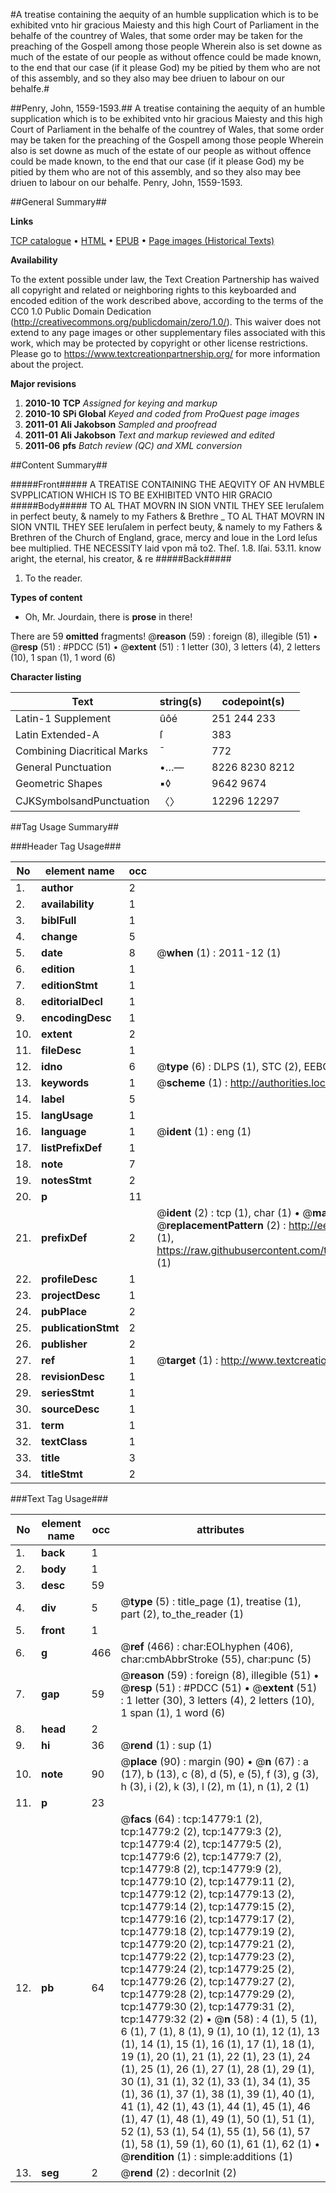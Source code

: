 #A treatise containing the aequity of an humble supplication which is to be exhibited vnto hir gracious Maiesty and this high Court of Parliament in the behalfe of the countrey of Wales, that some order may be taken for the preaching of the Gospell among those people Wherein also is set downe as much of the estate of our people as without offence could be made known, to the end that our case (if it please God) my be pitied by them who are not of this assembly, and so they also may bee driuen to labour on our behalfe.#

##Penry, John, 1559-1593.##
A treatise containing the aequity of an humble supplication which is to be exhibited vnto hir gracious Maiesty and this high Court of Parliament in the behalfe of the countrey of Wales, that some order may be taken for the preaching of the Gospell among those people Wherein also is set downe as much of the estate of our people as without offence could be made known, to the end that our case (if it please God) my be pitied by them who are not of this assembly, and so they also may bee driuen to labour on our behalfe.
Penry, John, 1559-1593.

##General Summary##

**Links**

[TCP catalogue](http://www.ota.ox.ac.uk/tcp/)  • 
[HTML](http://tei.it.ox.ac.uk/tcp/Texts-HTML/free/A09/A09298.html)  • 
[EPUB](http://tei.it.ox.ac.uk/tcp/Texts-EPUB/free/A09/A09298.epub) • 
[Page images (Historical Texts)](https://historicaltexts.jisc.ac.uk/eebo-99849620e)

**Availability**

To the extent possible under law, the Text Creation Partnership has waived all copyright and related or neighboring rights to this keyboarded and encoded edition of the work described above, according to the terms of the CC0 1.0 Public Domain Dedication (http://creativecommons.org/publicdomain/zero/1.0/). This waiver does not extend to any page images or other supplementary files associated with this work, which may be protected by copyright or other license restrictions. Please go to https://www.textcreationpartnership.org/ for more information about the project.

**Major revisions**

1. __2010-10__ __TCP__ *Assigned for keying and markup*
1. __2010-10__ __SPi Global__ *Keyed and coded from ProQuest page images*
1. __2011-01__ __Ali Jakobson__ *Sampled and proofread*
1. __2011-01__ __Ali Jakobson__ *Text and markup reviewed and edited*
1. __2011-06__ __pfs__ *Batch review (QC) and XML conversion*

##Content Summary##

#####Front#####
A TREATISE CONTAINING THE AEQVITY OF AN HVMBLE SVPPLICATION WHICH IS TO BE EXHIBITED VNTO HIR GRACIO
#####Body#####
TO AL THAT MOVRN IN SION VNTIL THEY SEE Ieruſalem in perfect beuty, & namely to my Fathers & Brethre
    _ TO AL THAT MOVRN IN SION VNTIL THEY SEE Ieruſalem in perfect beuty, & namely to my Fathers & Brethren of the Church of England, grace, mercy and loue in the Lord Ieſus bee multiplied.
THE NECESSITY laid vpon mā to2. Theſ. 1.8. Iſai. 53.11. know aright, the eternal, his creator, & re
#####Back#####

1. To the reader.

**Types of content**

  * Oh, Mr. Jourdain, there is **prose** in there!

There are 59 **omitted** fragments! 
 @__reason__ (59) : foreign (8), illegible (51)  •  @__resp__ (51) : #PDCC (51)  •  @__extent__ (51) : 1 letter (30), 3 letters (4), 2 letters (10), 1 span (1), 1 word (6)

**Character listing**


|Text|string(s)|codepoint(s)|
|---|---|---|
|Latin-1 Supplement|ûôé|251 244 233|
|Latin Extended-A|ſ|383|
|Combining             Diacritical Marks|̄|772|
|General Punctuation|•…—|8226 8230 8212|
|Geometric Shapes|▪◊|9642 9674|
|CJKSymbolsandPunctuation|〈〉|12296 12297|

##Tag Usage Summary##

###Header Tag Usage###

|No|element name|occ|attributes|
|---|---|---|---|
|1.|__author__|2||
|2.|__availability__|1||
|3.|__biblFull__|1||
|4.|__change__|5||
|5.|__date__|8| @__when__ (1) : 2011-12 (1)|
|6.|__edition__|1||
|7.|__editionStmt__|1||
|8.|__editorialDecl__|1||
|9.|__encodingDesc__|1||
|10.|__extent__|2||
|11.|__fileDesc__|1||
|12.|__idno__|6| @__type__ (6) : DLPS (1), STC (2), EEBO-CITATION (1), PROQUEST (1), VID (1)|
|13.|__keywords__|1| @__scheme__ (1) : http://authorities.loc.gov/ (1)|
|14.|__label__|5||
|15.|__langUsage__|1||
|16.|__language__|1| @__ident__ (1) : eng (1)|
|17.|__listPrefixDef__|1||
|18.|__note__|7||
|19.|__notesStmt__|2||
|20.|__p__|11||
|21.|__prefixDef__|2| @__ident__ (2) : tcp (1), char (1)  •  @__matchPattern__ (2) : ([0-9\-]+):([0-9IVX]+) (1), (.+) (1)  •  @__replacementPattern__ (2) : http://eebo.chadwyck.com/downloadtiff?vid=$1&page=$2 (1), https://raw.githubusercontent.com/textcreationpartnership/Texts/master/tcpchars.xml#$1 (1)|
|22.|__profileDesc__|1||
|23.|__projectDesc__|1||
|24.|__pubPlace__|2||
|25.|__publicationStmt__|2||
|26.|__publisher__|2||
|27.|__ref__|1| @__target__ (1) : http://www.textcreationpartnership.org/docs/. (1)|
|28.|__revisionDesc__|1||
|29.|__seriesStmt__|1||
|30.|__sourceDesc__|1||
|31.|__term__|1||
|32.|__textClass__|1||
|33.|__title__|3||
|34.|__titleStmt__|2||


###Text Tag Usage###

|No|element name|occ|attributes|
|---|---|---|---|
|1.|__back__|1||
|2.|__body__|1||
|3.|__desc__|59||
|4.|__div__|5| @__type__ (5) : title_page (1), treatise (1), part (2), to_the_reader (1)|
|5.|__front__|1||
|6.|__g__|466| @__ref__ (466) : char:EOLhyphen (406), char:cmbAbbrStroke (55), char:punc (5)|
|7.|__gap__|59| @__reason__ (59) : foreign (8), illegible (51)  •  @__resp__ (51) : #PDCC (51)  •  @__extent__ (51) : 1 letter (30), 3 letters (4), 2 letters (10), 1 span (1), 1 word (6)|
|8.|__head__|2||
|9.|__hi__|36| @__rend__ (1) : sup (1)|
|10.|__note__|90| @__place__ (90) : margin (90)  •  @__n__ (67) : a (17), b (13), c (8), d (5), e (5), f (3), g (3), h (3), i (2), k (3), l (2), m (1), n (1), 2 (1)|
|11.|__p__|23||
|12.|__pb__|64| @__facs__ (64) : tcp:14779:1 (2), tcp:14779:2 (2), tcp:14779:3 (2), tcp:14779:4 (2), tcp:14779:5 (2), tcp:14779:6 (2), tcp:14779:7 (2), tcp:14779:8 (2), tcp:14779:9 (2), tcp:14779:10 (2), tcp:14779:11 (2), tcp:14779:12 (2), tcp:14779:13 (2), tcp:14779:14 (2), tcp:14779:15 (2), tcp:14779:16 (2), tcp:14779:17 (2), tcp:14779:18 (2), tcp:14779:19 (2), tcp:14779:20 (2), tcp:14779:21 (2), tcp:14779:22 (2), tcp:14779:23 (2), tcp:14779:24 (2), tcp:14779:25 (2), tcp:14779:26 (2), tcp:14779:27 (2), tcp:14779:28 (2), tcp:14779:29 (2), tcp:14779:30 (2), tcp:14779:31 (2), tcp:14779:32 (2)  •  @__n__ (58) : 4 (1), 5 (1), 6 (1), 7 (1), 8 (1), 9 (1), 10 (1), 12 (1), 13 (1), 14 (1), 15 (1), 16 (1), 17 (1), 18 (1), 19 (1), 20 (1), 21 (1), 22 (1), 23 (1), 24 (1), 25 (1), 26 (1), 27 (1), 28 (1), 29 (1), 30 (1), 31 (1), 32 (1), 33 (1), 34 (1), 35 (1), 36 (1), 37 (1), 38 (1), 39 (1), 40 (1), 41 (1), 42 (1), 43 (1), 44 (1), 45 (1), 46 (1), 47 (1), 48 (1), 49 (1), 50 (1), 51 (1), 52 (1), 53 (1), 54 (1), 55 (1), 56 (1), 57 (1), 58 (1), 59 (1), 60 (1), 61 (1), 62 (1)  •  @__rendition__ (1) : simple:additions (1)|
|13.|__seg__|2| @__rend__ (2) : decorInit (2)|
